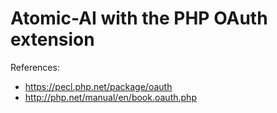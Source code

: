 # Atomic-AI with the PHP OAuth extension

References:

- https://pecl.php.net/package/oauth
- http://php.net/manual/en/book.oauth.php



